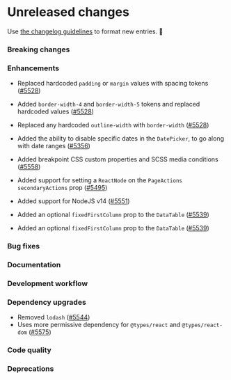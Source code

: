 # Unreleased changes

Use [the changelog guidelines](/documentation/Versioning%20and%20changelog.md) to format new entries. 💜

### Breaking changes

### Enhancements

- Replaced hardcoded `padding` or `margin` values with spacing tokens ([#5528](https://github.com/Shopify/polaris/pull/5528))
- Added `border-width-4` and `border-width-5` tokens and replaced hardcoded values ([#5528](https://github.com/Shopify/polaris/pull/5528))
- Replaced any hardcoded `outline-width` with `border-width` ([#5528](https://github.com/Shopify/polaris/pull/5528))
- Added the ability to disable specific dates in the `DatePicker`, to go along with date ranges ([#5356](https://github.com/Shopify/polaris/pull/5356))

- Added breakpoint CSS custom properties and SCSS media conditions ([#5558](https://github.com/Shopify/polaris/pull/5558))
- Added support for setting a `ReactNode` on the `PageActions` `secondaryActions` prop ([#5495](https://github.com/Shopify/polaris/pull/5495))

- Added support for NodeJS v14 ([#5551](https://github.com/Shopify/polaris/pull/5551))
- Added an optional `fixedFirstColumn` prop to the `DataTable` ([#5539](https://github.com/Shopify/polaris/pull/5539))

- Added an optional `fixedFirstColumn` prop to the `DataTable` ([#5539](https://github.com/Shopify/polaris/pull/5539))

### Bug fixes

### Documentation

### Development workflow

### Dependency upgrades

- Removed `lodash` ([#5544](https://github.com/Shopify/polaris/pull/5544))
- Uses more permissive dependency for `@types/react` and `@types/react-dom` ([#5575](https://github.com/Shopify/polaris/pull/5575))

### Code quality

### Deprecations
